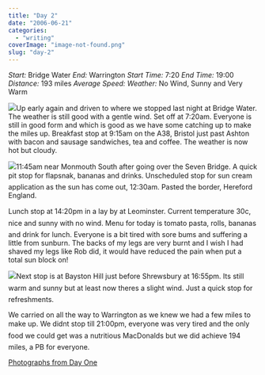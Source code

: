 ```yaml
---
title: "Day 2"
date: "2006-06-21"
categories: 
  - "writing"
coverImage: "image-not-found.png"
slug: "day-2"
---
```


_Start:_ Bridge Water _End:_ Warrington _Start Time:_ 7:20 _End Time:_ 19:00 _Distance:_ 193 miles _Average Speed:_ _Weather:_ No Wind, Sunny and Very Warm

[![](/images/165721691_8267f94f50_m.jpg)](http://flickr.com/photos/70011121@N00/165721691 "P6060001.JPG")Up early again and driven to where we stopped last night at Bridge Water. The weather is still good with a gentle wind. Set off at 7:20am. Everyone is still in good form and which is good as we have some catching up to make the miles up. Breakfast stop at 9:15am on the A38, Bristol just past Ashton with bacon and sausage sandwiches, tea and coffee. The weather is now hot but cloudy.

[![](/images/165726735_a020e927d5_m.jpg)](http://flickr.com/photos/70011121@N00/165726735 "P6060013.JPG")11:45am near Monmouth South after going over the Seven Bridge. A quick pit stop for flapsnak, bananas and drinks. Unscheduled stop for sun cream application as the sun has come out, 12:30am. Pasted the border, Hereford England.

Lunch stop at 14:20pm in a lay by at Leominster. Current temperature 30c, nice and sunny with no wind. Menu for today is tomato pasta, rolls, bananas and drink for lunch. Everyone is a bit tired with sore bums and suffering a little from sunburn. The backs of my legs are very burnt and I wish I had shaved my legs like Rob did, it would have reduced the pain when put a total sun block on!

[![](/images/165733873_c6326ee1e1_m.jpg)](http://flickr.com/photos/70011121@N00/165733873 "P6060032.JPG")Next stop is at Bayston Hill just before Shrewsbury at 16:55pm. Its still warm and sunny but at least now theres a slight wind. Just a quick stop for refreshments.

We carried on all the way to Warrington as we knew we had a few miles to make up. We didnt stop till 21:00pm, everyone was very tired and the only food we could get was a nutritious MacDonalds but we did achieve 194 miles, a PB for everyone.

[Photographs from Day One](http://www.flickr.com/photos/funkylarma/tags/060606/)
